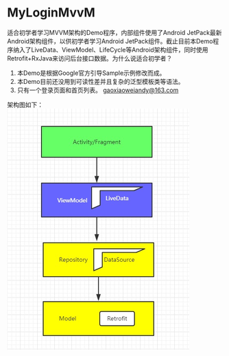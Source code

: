 # MyLoginMvvM
适合初学者学习MVVM架构的Demo程序，内部组件使用了Android JetPack最新Android架构组件，以供初学者学习Android JetPack组件。截止目前本Demo程序纳入了LiveData、ViewModel、LifeCycle等Android架构组件，同时使用Retrofit+RxJava来访问后台接口数据。为什么说适合初学者？
1. 本Demo是根据Google官方引导Sample示例修改而成。
2. 本Demo目前还没用到可读性差并且复杂的泛型模板类等语法。
3. 只有一个登录页面和首页列表。
gaoxiaoweiandy@163.com

架构图如下：
![](https://github.com/gaoxiaoweiandy/MyLoginMvvM/blob/master/images/mvvm.jpg)
